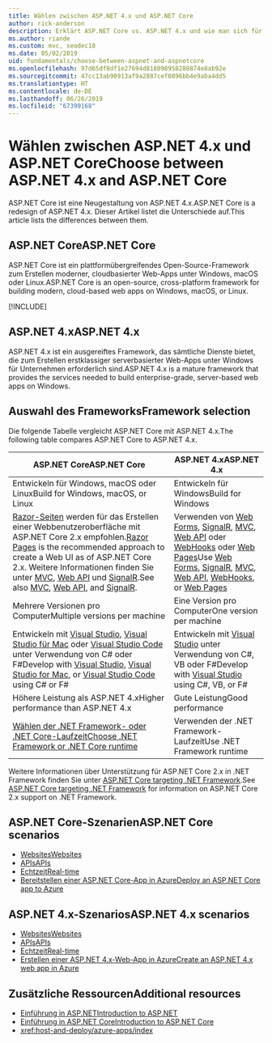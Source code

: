 ```yaml
---
title: Wählen zwischen ASP.NET 4.x und ASP.NET Core
author: rick-anderson
description: Erklärt ASP.NET Core vs. ASP.NET 4.x und wie man sich für eines von beiden entscheidet.
ms.author: riande
ms.custom: mvc, seodec18
ms.date: 05/02/2019
uid: fundamentals/choose-between-aspnet-and-aspnetcore
ms.openlocfilehash: 97d65df8df1e27694d818098958288874e8ab92e
ms.sourcegitcommit: 47cc13ab90913af9a2887cef0896bb4e9aba4dd5
ms.translationtype: HT
ms.contentlocale: de-DE
ms.lasthandoff: 06/26/2019
ms.locfileid: "67399168"
---
```

# <a name="choose-between-aspnet-4x-and-aspnet-core"></a><span data-ttu-id="a86f3-103">Wählen zwischen ASP.NET 4.x und ASP.NET Core</span><span class="sxs-lookup"><span data-stu-id="a86f3-103">Choose between ASP.NET 4.x and ASP.NET Core</span></span>

<span data-ttu-id="a86f3-104">ASP.NET Core ist eine Neugestaltung von ASP.NET 4.x.</span><span class="sxs-lookup"><span data-stu-id="a86f3-104">ASP.NET Core is a redesign of ASP.NET 4.x.</span></span> <span data-ttu-id="a86f3-105">Dieser Artikel listet die Unterschiede auf.</span><span class="sxs-lookup"><span data-stu-id="a86f3-105">This article lists the differences between them.</span></span>

## <a name="aspnet-core"></a><span data-ttu-id="a86f3-106">ASP.NET Core</span><span class="sxs-lookup"><span data-stu-id="a86f3-106">ASP.NET Core</span></span>

<span data-ttu-id="a86f3-107">ASP.NET Core ist ein plattformübergreifendes Open-Source-Framework zum Erstellen moderner, cloudbasierter Web-Apps unter Windows, macOS oder Linux.</span><span class="sxs-lookup"><span data-stu-id="a86f3-107">ASP.NET Core is an open-source, cross-platform framework for building modern, cloud-based web apps on Windows, macOS, or Linux.</span></span>

[!INCLUDE[](~/includes/benefits.md)]

## <a name="aspnet-4x"></a><span data-ttu-id="a86f3-108">ASP.NET 4.x</span><span class="sxs-lookup"><span data-stu-id="a86f3-108">ASP.NET 4.x</span></span>

<span data-ttu-id="a86f3-109">ASP.NET 4.x ist ein ausgereiftes Framework, das sämtliche Dienste bietet, die zum Erstellen erstklassiger serverbasierter Web-Apps unter Windows für Unternehmen erforderlich sind.</span><span class="sxs-lookup"><span data-stu-id="a86f3-109">ASP.NET 4.x is a mature framework that provides the services needed to build enterprise-grade, server-based web apps on Windows.</span></span>

## <a name="framework-selection"></a><span data-ttu-id="a86f3-110">Auswahl des Frameworks</span><span class="sxs-lookup"><span data-stu-id="a86f3-110">Framework selection</span></span>

<span data-ttu-id="a86f3-111">Die folgende Tabelle vergleicht ASP.NET Core mit ASP.NET 4.x.</span><span class="sxs-lookup"><span data-stu-id="a86f3-111">The following table compares ASP.NET Core to ASP.NET 4.x.</span></span>

| <span data-ttu-id="a86f3-112">ASP.NET Core</span><span class="sxs-lookup"><span data-stu-id="a86f3-112">ASP.NET Core</span></span> | <span data-ttu-id="a86f3-113">ASP.NET 4.x</span><span class="sxs-lookup"><span data-stu-id="a86f3-113">ASP.NET 4.x</span></span> |
|---|---|
|<span data-ttu-id="a86f3-114">Entwickeln für Windows, macOS oder Linux</span><span class="sxs-lookup"><span data-stu-id="a86f3-114">Build for Windows, macOS, or Linux</span></span>|<span data-ttu-id="a86f3-115">Entwickeln für Windows</span><span class="sxs-lookup"><span data-stu-id="a86f3-115">Build for Windows</span></span>|
|<span data-ttu-id="a86f3-116">[Razor-Seiten](xref:razor-pages/index) werden für das Erstellen einer Webbenutzeroberfläche mit ASP.NET Core 2.x empfohlen.</span><span class="sxs-lookup"><span data-stu-id="a86f3-116">[Razor Pages](xref:razor-pages/index) is the recommended approach to create a Web UI as of ASP.NET Core 2.x.</span></span> <span data-ttu-id="a86f3-117">Weitere Informationen finden Sie unter [MVC](xref:mvc/overview), [Web API](xref:tutorials/first-web-api) und [SignalR](xref:signalr/introduction).</span><span class="sxs-lookup"><span data-stu-id="a86f3-117">See also [MVC](xref:mvc/overview), [Web API](xref:tutorials/first-web-api), and [SignalR](xref:signalr/introduction).</span></span>|<span data-ttu-id="a86f3-118">Verwenden von [Web Forms](/aspnet/web-forms), [SignalR](/aspnet/signalr), [MVC](/aspnet/mvc), [Web API](/aspnet/web-api/) oder [WebHooks](/aspnet/webhooks/) oder [Web Pages](/aspnet/web-pages)</span><span class="sxs-lookup"><span data-stu-id="a86f3-118">Use [Web Forms](/aspnet/web-forms), [SignalR](/aspnet/signalr), [MVC](/aspnet/mvc), [Web API](/aspnet/web-api/), [WebHooks](/aspnet/webhooks/), or [Web Pages](/aspnet/web-pages)</span></span>|
|<span data-ttu-id="a86f3-119">Mehrere Versionen pro Computer</span><span class="sxs-lookup"><span data-stu-id="a86f3-119">Multiple versions per machine</span></span>|<span data-ttu-id="a86f3-120">Eine Version pro Computer</span><span class="sxs-lookup"><span data-stu-id="a86f3-120">One version per machine</span></span>|
|<span data-ttu-id="a86f3-121">Entwickeln mit [Visual Studio](https://visualstudio.microsoft.com/vs/), [Visual Studio für Mac](https://visualstudio.microsoft.com/vs/mac/) oder [Visual Studio Code](https://code.visualstudio.com/) unter Verwendung von C# oder F#</span><span class="sxs-lookup"><span data-stu-id="a86f3-121">Develop with [Visual Studio](https://visualstudio.microsoft.com/vs/), [Visual Studio for Mac](https://visualstudio.microsoft.com/vs/mac/), or [Visual Studio Code](https://code.visualstudio.com/) using C# or F#</span></span>|<span data-ttu-id="a86f3-122">Entwickeln mit [Visual Studio](https://visualstudio.microsoft.com/vs/) unter Verwendung von C#, VB oder F#</span><span class="sxs-lookup"><span data-stu-id="a86f3-122">Develop with [Visual Studio](https://visualstudio.microsoft.com/vs/) using C#, VB, or F#</span></span>|
|<span data-ttu-id="a86f3-123">Höhere Leistung als ASP.NET 4.x</span><span class="sxs-lookup"><span data-stu-id="a86f3-123">Higher performance than ASP.NET 4.x</span></span>|<span data-ttu-id="a86f3-124">Gute Leistung</span><span class="sxs-lookup"><span data-stu-id="a86f3-124">Good performance</span></span>|
|[<span data-ttu-id="a86f3-125">Wählen der .NET Framework- oder .NET Core-Laufzeit</span><span class="sxs-lookup"><span data-stu-id="a86f3-125">Choose .NET Framework or .NET Core runtime</span></span>](/dotnet/standard/choosing-core-framework-server)|<span data-ttu-id="a86f3-126">Verwenden der .NET Framework-Laufzeit</span><span class="sxs-lookup"><span data-stu-id="a86f3-126">Use .NET Framework runtime</span></span>|

<span data-ttu-id="a86f3-127">Weitere Informationen über Unterstützung für ASP.NET Core 2.x in .NET Framework finden Sie unter [ASP.NET Core targeting .NET Framework](xref:index#target-framework).</span><span class="sxs-lookup"><span data-stu-id="a86f3-127">See [ASP.NET Core targeting .NET Framework](xref:index#target-framework) for information on ASP.NET Core 2.x support on .NET Framework.</span></span>

## <a name="aspnet-core-scenarios"></a><span data-ttu-id="a86f3-128">ASP.NET Core-Szenarien</span><span class="sxs-lookup"><span data-stu-id="a86f3-128">ASP.NET Core scenarios</span></span>

* [<span data-ttu-id="a86f3-129">Websites</span><span class="sxs-lookup"><span data-stu-id="a86f3-129">Websites</span></span>](xref:tutorials/first-mvc-app/index)
* [<span data-ttu-id="a86f3-130">APIs</span><span class="sxs-lookup"><span data-stu-id="a86f3-130">APIs</span></span>](xref:tutorials/first-web-api)
* [<span data-ttu-id="a86f3-131">Echtzeit</span><span class="sxs-lookup"><span data-stu-id="a86f3-131">Real-time</span></span>](xref:signalr/index)
* [<span data-ttu-id="a86f3-132">Bereitstellen einer ASP.NET Core-App in Azure</span><span class="sxs-lookup"><span data-stu-id="a86f3-132">Deploy an ASP.NET Core app to Azure</span></span>](/azure/app-service/app-service-web-get-started-dotnet)

## <a name="aspnet-4x-scenarios"></a><span data-ttu-id="a86f3-133">ASP.NET 4.x-Szenarios</span><span class="sxs-lookup"><span data-stu-id="a86f3-133">ASP.NET 4.x scenarios</span></span>

* [<span data-ttu-id="a86f3-134">Websites</span><span class="sxs-lookup"><span data-stu-id="a86f3-134">Websites</span></span>](/aspnet/mvc)
* [<span data-ttu-id="a86f3-135">APIs</span><span class="sxs-lookup"><span data-stu-id="a86f3-135">APIs</span></span>](/aspnet/web-api)
* [<span data-ttu-id="a86f3-136">Echtzeit</span><span class="sxs-lookup"><span data-stu-id="a86f3-136">Real-time</span></span>](/aspnet/signalr)
* [<span data-ttu-id="a86f3-137">Erstellen einer ASP.NET 4.x-Web-App in Azure</span><span class="sxs-lookup"><span data-stu-id="a86f3-137">Create an ASP.NET 4.x web app in Azure</span></span>](/azure/app-service/app-service-web-get-started-dotnet-framework)

## <a name="additional-resources"></a><span data-ttu-id="a86f3-138">Zusätzliche Ressourcen</span><span class="sxs-lookup"><span data-stu-id="a86f3-138">Additional resources</span></span>

* [<span data-ttu-id="a86f3-139">Einführung in ASP.NET</span><span class="sxs-lookup"><span data-stu-id="a86f3-139">Introduction to ASP.NET</span></span>](/aspnet/overview)
* [<span data-ttu-id="a86f3-140">Einführung in ASP.NET Core</span><span class="sxs-lookup"><span data-stu-id="a86f3-140">Introduction to ASP.NET Core</span></span>](xref:index)
* <xref:host-and-deploy/azure-apps/index>
